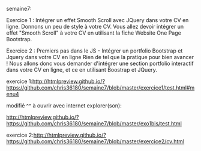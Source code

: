    semaine7:
   
Exercice 1 : Intégrer un effet Smooth Scroll avec JQuery dans votre CV en ligne. Donnons un peu de style à votre CV. Vous allez devoir intégrer un effet "Smooth Scroll" à votre CV en utilisant la fiche Website One Page Bootstrap.

Exercice 2 : Premiers pas dans le JS - Intégrer un portfolio Bootstrap et Jquery dans votre CV en ligne Rien de tel que la pratique pour bien avancer ! Nous allons donc vous demander d'intégrer une section portfolio interactif dans votre CV en ligne, et ce en utilisant Boostrap et JQuery.
   
   

   
   
   exercice 1:http://htmlpreview.github.io/?https://github.com/chris36180/semaine7/blob/master/exercice1/test.html#menu4
   
   modifié ^^ à ouvrir avec internet explorer(son):
   
   http://htmlpreview.github.io/?https://github.com/chris36180/semaine7/blob/master/exo1bis/test.html
   
   
   
   exercice 2:http://htmlpreview.github.io/?https://github.com/chris36180/semaine7/blob/master/exercice2/cv.html
   
